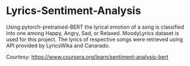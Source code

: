 # Lyrics-Sentiment-Analysis

Using pytorch-pretrained-BERT the lyrical emotion of a song is classified into one among Happy, Angry, Sad, or Relaxed.
MoodyLyrics dataset is used for this project.
The lyrics of respective songs were retrieved using API provided by LyricsWika and Canarado. 




Courtesy: https://www.coursera.org/learn/sentiment-analysis-bert
